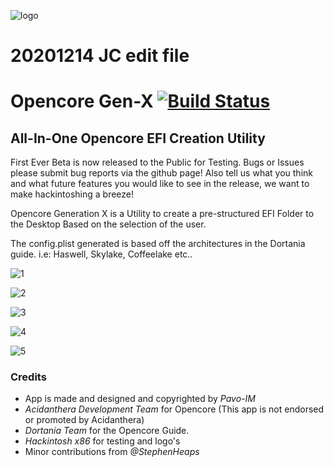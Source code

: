 ![logo](https://i.imgur.com/GQ3l8dn.png)
# 20201214 JC edit file
# Opencore Gen-X [![Build Status](https://app.bitrise.io/app/473fb5331e0f3e0b/status.svg?token=eSaO284QaMqmUOe497QpTQ&branch=master)](https://app.bitrise.io/app/473fb5331e0f3e0b)
## All-In-One Opencore EFI Creation Utility

First Ever Beta is now released to the Public for Testing.  Bugs or Issues please submit bug reports via the github page!  Also tell us what you think and what future features you would like to see in the release, we want to make hackintoshing a breeze!

Opencore Generation X is a Utility to create a pre-structured EFI Folder to the Desktop Based on the selection of the user.

The config.plist generated is based off the architectures in the Dortania guide.
i.e: Haswell, Skylake, Coffeelake etc..

![1](https://i.imgur.com/zOKGbcE.png)

![2](https://i.imgur.com/Vdtovgy.png)

![3](https://i.imgur.com/YamyeMn.png)

![4](https://i.imgur.com/JvMQrUC.png)

![5](https://i.imgur.com/V1ymHlE.png)


### Credits

* App is made and designed and copyrighted by *Pavo-IM*
* *Acidanthera Development Team* for Opencore (This app is not endorsed or promoted by Acidanthera)
* *Dortania Team* for the Opencore Guide.
* *Hackintosh x86* for testing and logo's
* Minor contributions from *@StephenHeaps*


